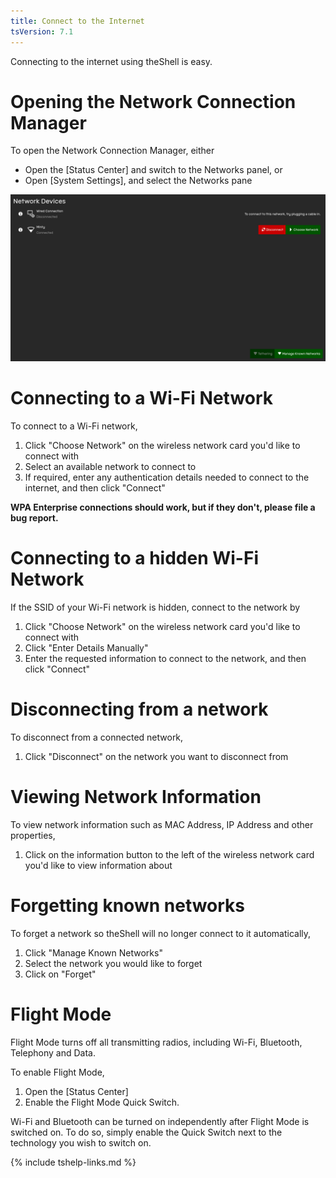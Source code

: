 ```yaml
---
title: Connect to the Internet
tsVersion: 7.1
---
```


Connecting to the internet using theShell is easy.

# Opening the Network Connection Manager
To open the Network Connection Manager, either
- Open the [Status Center] and switch to the Networks panel, or
- Open [System Settings], and select the Networks pane

![Power Stretch Switch](images/networks.png)

# Connecting to a Wi-Fi Network
To connect to a Wi-Fi network,
1. Click "Choose Network" on the wireless network card you'd like to connect with
2. Select an available network to connect to
3. If required, enter any authentication details needed to connect to the internet, and then click "Connect"

**WPA Enterprise connections should work, but if they don't, please file a bug report.**

# Connecting to a hidden Wi-Fi Network
If the SSID of your Wi-Fi network is hidden, connect to the network by
1. Click "Choose Network" on the wireless network card you'd like to connect with
2. Click "Enter Details Manually"
3. Enter the requested information to connect to the network, and then click "Connect"

# Disconnecting from a network
To disconnect from a connected network,
1. Click "Disconnect" on the network you want to disconnect from

# Viewing Network Information
To view network information such as MAC Address, IP Address and other properties,
1. Click on the information button to the left of the wireless network card you'd like to view information about

# Forgetting known networks
To forget a network so theShell will no longer connect to it automatically,
1. Click "Manage Known Networks"
2. Select the network you would like to forget
3. Click on "Forget"

# Flight Mode
Flight Mode turns off all transmitting radios, including Wi-Fi, Bluetooth, Telephony and Data.

To enable Flight Mode,
1. Open the [Status Center]
2. Enable the Flight Mode Quick Switch.

Wi-Fi and Bluetooth can be turned on independently after Flight Mode is switched on. To do so, simply enable the Quick Switch next to the technology you wish to switch on.

{% include tshelp-links.md %}
